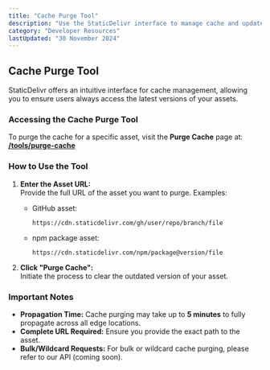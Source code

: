 ```yaml
---
title: "Cache Purge Tool"
description: "Use the StaticDelivr interface to manage cache and update your assets."
category: "Developer Resources"
lastUpdated: "30 November 2024"
---
```


## Cache Purge Tool

StaticDelivr offers an intuitive interface for cache management, allowing you to ensure users always access the latest versions of your assets.

### Accessing the Cache Purge Tool

To purge the cache for a specific asset, visit the **Purge Cache** page at:  
[**/tools/purge-cache**](https://cdn.staticdelivr.com/tools/purge-cache)

### How to Use the Tool

1. **Enter the Asset URL:**  
   Provide the full URL of the asset you want to purge. Examples:  
   - GitHub asset:  
     ```
     https://cdn.staticdelivr.com/gh/user/repo/branch/file
     ```  
   - npm package asset:  
     ```
     https://cdn.staticdelivr.com/npm/package@version/file
     ```

2. **Click "Purge Cache":**  
   Initiate the process to clear the outdated version of your asset.

### Important Notes

- **Propagation Time:** Cache purging may take up to **5 minutes** to fully propagate across all edge locations.  
- **Complete URL Required:** Ensure you provide the exact path to the asset.  
- **Bulk/Wildcard Requests:** For bulk or wildcard cache purging, please refer to our API (coming soon).  